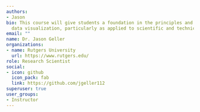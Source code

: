 ```yaml
---
authors:
- Jason
bio: This course will give students a foundation in the principles and practice of
  data visualization, particularly as applied to scientific and technical data.
email: ""
name: Dr. Jason Geller 
organizations:
- name: Rutgers University
  url: https://www.rutgers.edu/
role: Research Scientist
social:
- icon: github
  icon_pack: fab
  link: https://github.com/jgeller112
superuser: true
user_groups:
- Instructor
---
```


